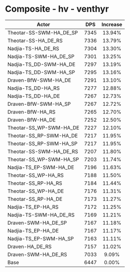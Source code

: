 # Composite - hv - venthyr
| Actor | DPS | Increase |
|---|:---:|:---:|
|Theotar-SS-SWM-HA_DE_SP|7345|13.94%|
|Theotar-SS-HA_DE_RS|7336|13.79%|
|Nadjia-TS-HA_DE_RS|7304|13.30%|
|Nadjia-TS-SWM-HA_DE_SP|7301|13.25%|
|Nadjia-TS_DD-SWM-HA_DE|7297|13.19%|
|Nadjia-TS_DD-SWM-HA_SP|7295|13.16%|
|Draven-BfW-SWM-HA_DE|7291|13.10%|
|Nadjia-TS_DD-HA_RS|7277|12.88%|
|Nadjia-TS_DD-HA_DE|7267|12.73%|
|Draven-BfW-SWM-HA_SP|7267|12.72%|
|Draven-BfW-HA_RS|7265|12.70%|
|Draven-BfW-HA_DE|7252|12.50%|
|Theotar-SS_WP-SWM-HA_DE|7227|12.10%|
|Theotar-SS_RP-SWM-HA_DE|7217|11.95%|
|Theotar-SS_RP-SWM-HA_SP|7217|11.95%|
|Theotar-SS-SWM-HA_DE_RS|7207|11.80%|
|Theotar-SS_WP-SWM-HA_SP|7203|11.74%|
|Nadjia-TS_EP-SWM-HA_DE|7196|11.63%|
|Theotar-SS_WP-HA_RS|7188|11.50%|
|Theotar-SS_RP-HA_RS|7184|11.44%|
|Theotar-SS_WP-HA_DE|7176|11.31%|
|Theotar-SS_RP-HA_DE|7173|11.27%|
|Nadjia-TS_EP-HA_RS|7172|11.25%|
|Nadjia-TS-SWM-HA_DE_RS|7169|11.21%|
|Draven-SWM-HA_DE_SP|7167|11.18%|
|Nadjia-TS_EP-HA_DE|7167|11.17%|
|Nadjia-TS_EP-SWM-HA_SP|7163|11.11%|
|Draven-HA_DE_RS|7157|11.02%|
|Draven-SWM-HA_DE_RS|7033|9.09%|
|Base|6447|0.00%|
